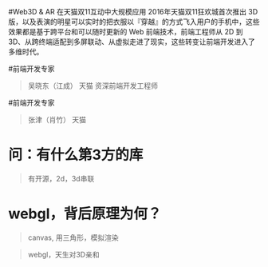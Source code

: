 

#Web3D & AR 在天猫双11互动中大规模应用
2016年天猫双11狂欢城首次推出 3D 版，以及表演的明星可以实时的把衣服以『穿越』的方式飞入用户的手机中，这些效果都是基于跨平台和可以随时更新的 Web 前端技术，前端工程师从 2D 到 3D、从跨终端适配到多屏联动、从虚拟走进了现实，这些转变让前端开发进入了多维时代。

#前端开发专家
> 吴晓东（江成）
> 天猫
> 资深前端开发工程师


#前端开发专家
> 张津（肖竹）
> 天猫

# 问：有什么第3方的库

> 有开源，2d，3d串联

# webgl，背后原理为何？

> canvas, 用三角形，模拟渲染

> webgl，天生对3D亲和